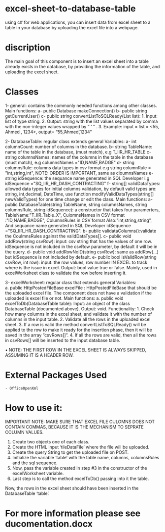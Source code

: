 # excel-sheet-to-database-table
using c# for web applications, you can insert data from excel sheet to a table in your database by uploading the excel file into a webpage.

# discription 
The main goal of this component is to insert an excel sheet into a table already exists in the database, by providing the information of the table, and uploading the excel sheet.

# Classes
  1- general: contains the commonly needed functions among other classes. 
    Main functions: 
      a-	public Database makeConnection()
      b-	public string getCurrentUser()
      c-	public string convertListToSQLReady(List<string> list): 
          1.	Input: list of type string. 
          2.	Output: string with the list values separated by comma with the non-integer values wrapped by “ ‘ “  .
          3.	Example: input = list<string> = <55, Ahmed , 1234>, output= “55,’Ahmed’,1234”

  2- DatabaseTable: regular class extends general
    Variables: 
        a-	int columnCount: number of columns in the database.
        b-	string TableName: name of the table in the database, (must match), e.g T_IIR_HR_TABLE
        c-	string columnsNames: names of the columns in the table in the database (must match), e.g columnsNames ="ID,NAME,BADGE" 
        d-	string columnsRule: columns data types in csv format e.g string columnRule = "int,string,int", NOTE: ORDER IS IMPORTANT, same as cloumnsNames
        e-	string idSequence: the sequance name generated in SQL Developer i.g idSequence ="SQ_IIR_HR_DASH_CONTRACTING"
        f-	string[] validDataTypes: allowed data types for initial columns validation, by default valid types are: string, int,decimal, DateTime, use function  modifyValidDataTypes(string[] newValidTypes) for one time change or edit the class.
  Main functions:
  a-	public DatabaseTable(string TableName, string columnsNames, string columnsRule, string idSequence): a constructor that takes four paramerters, TableName:"T_IIR_Table_X", CulomnsNames in CSV format :"ID,NAME,BADGE", ColumnsRules in CSV format Also:"int,string,string”, And sequance name generated in SQL Developer idSequence ="SQ_IIR_HR_DASH_CONTRACTING".
  b-	public validataColumns():validate the CoulmnsRules against the validDataTypes[].
  c-	public void addRow(string csvRow): input: csv string that has the values of one row. idSequence is not included in the csvRow parameter, by default it will be in the query.
  d-	public void addRowNoID(string csvRow): same as addRow(…) but idSequence is not included by default.
  e-	public bool isValidRow(string csvRow, int row): input: the row values, row number IN EXCEL to track where is the issue in excel. Output: bool value true or false. Mainly, used in excelWorksheet class to validate the row before inserting it.

3- excelWorksheet: regular class that extends general
  Variables:     
      a.	public HttpPostedFileBase excelFile : HttpPostedFileBase that should be the uploaded excel file. The component does not have a validation if the uploaded is excel file or not.
  Main functions:
        a.	public void excelToDb(DatabaseTable table): 
        Input: an object of the class DatabaseTable (documented above).
        Output: void.
        Functionality:
          1.	Check how many columns in the excel sheet, and validate it with the number of columns in the input table.
          2.	Validate all the rows in the uploaded excel sheet.
          3.	If a row is valid the method convertListToSQLReady() will be applied to the row to make it ready for the insertion phase, then it will be saved in the array “csvRows[]”.
          4.	If all the rows are valid, then all the rows in csvRows[] will be inserted to the input database table.


•	NOTE: THE FIRST ROW IN THE EXCEL SHEET IS ALWAYS SKIPPED, ASSUMING IT IS A HEADER ROW.


#  External Packages Used
	- OfficeOpenXml

# How to use it: 

IMPORTANT NOTE: MAKE SURE THAT EXCEL FILE CULOMNS DOES NOT CONTAIN COMMAS, BECAUSE IT IS THE MECHANISM TO SEPRATE COLUMN VALUES.

1. Create two objects one of each class.
2. Create the HTML input ‘tileDataFile’ where the file will be uploaded.
3. Create the query String to get the uploaded file on POST.
4. Initialize the variable ‘table’ with the table name, columns, columnsRules and the sql sequence.
5. Now, pass the variable created in step #3 in the constructor of the  excelWorksheet variable.
6. Last step is to call the method excelToDb() passing into it the table. 
 
Now, the rows in the excel sheet should have been inserted in the DatabaseTable ‘table’.


# For more information please see ducomentation.docx
 


